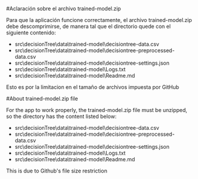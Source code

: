 #Aclaración sobre el archivo trained-model.zip

Para que la aplicación funcione correctamente, el archivo trained-model.zip debe descomprimirse, de manera tal que el directorio quede con el siguiente contenido:

- src\decisionTree\data\trained-model\decisiontree-data.csv
- src\decisionTree\data\trained-model\decisiontree-preprocessed-data.csv
- src\decisionTree\data\trained-model\decisiontree-settings.json
- src\decisionTree\data\trained-model\Logs.txt
- src\decisionTree\data\trained-model\Readme.md

Esto es por la limitacion en el tamaño de archivos impuesta por GitHub


#About trained-model.zip file

For the app to work properly, the trained-model.zip file must be unzipped, so the directory has the content listed below:

- src\decisionTree\data\trained-model\decisiontree-data.csv
- src\decisionTree\data\trained-model\decisiontree-preprocessed-data.csv
- src\decisionTree\data\trained-model\decisiontree-settings.json
- src\decisionTree\data\trained-model\Logs.txt
- src\decisionTree\data\trained-model\Readme.md

This is due to Github's file size restriction